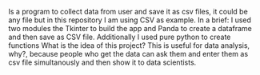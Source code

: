 Is a program to collect data from user and save it as csv files, it could be any file but in this repository I am using CSV as example.
In a brief: I used two modules the Tkinter to build the app and Panda to create a dataframe and then save as CSV file.
Additionally I used pure python to create functions
What is the idea of this project?
This is useful for data analysis, why?, because people who get the data can ask them and enter them as csv file simultanously and then show it to
data scientists.

